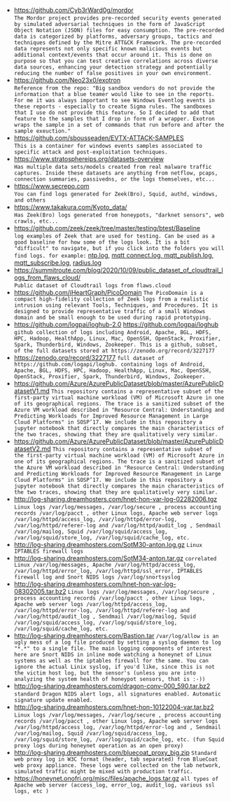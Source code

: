 * https://github.com/Cyb3rWard0g/mordor  
`The Mordor project provides pre-recorded security events generated by simulated adversarial techniques in the form of JavaScript Object Notation (JSON) files for easy consumption. The pre-recorded data is categorized by platforms, adversary groups, tactics and techniques defined by the Mitre ATT&CK Framework. The pre-recorded data represents not only specific known malicious events but additional context/events that occur around it. This is done on purpose so that you can test creative correlations across diverse data sources, enhancing your detection strategy and potentially reducing the number of false positives in your own environment.`
* https://github.com/Neo23x0/exotron  
`
Reference from the repo: "Big sandbox vendors do not provide the information that a blue teamer would like to see in the reports. For me it was always important to see Windows Eventlog events in these reports - especially to create Sigma rules. The sandboxes that I use do not provide this feature. So I decided to add that feature to the samples that I drop in form of a wrapper.
Exotron wraps the sample in a set of commands that run before and after the sample exeuction."
`
* https://github.com/sbousseaden/EVTX-ATTACK-SAMPLES  
`This is a container for windows events samples associated to specific attack and post-exploitation techniques.`
* https://www.stratosphereips.org/datasets-overview  
`Has multiple data sets/models created from real malware traffic captures. Inside these datasets are anything from netflow, pcaps, connection summaries, passivedns, or the logs themselves, etc...`
* https://www.secrepo.com  
`You can find logs generated for Zeek(Bro), Squid, authd, windows, and others`
* https://www.takakura.com/Kyoto_data/  
`Has Zeek(Bro) logs generated from honeypots, "darknet sensors", web crawls, etc...`
* https://github.com/zeek/zeek/tree/master/testing/btest/Baseline  
`log examples of Zeek that are used for testing. Can be used as a good baseline for how some of the logs look. It is a bit "difficult" to navigate, but if you click into the folders you will find logs.
for example:` [ntp.log](https://github.com/zeek/zeek/tree/master/testing/btest/Baseline/scripts.base.protocols.ntp.ntp),  [mqtt connect.log, mqtt_publish.log, mqtt_subscribe.log](https://github.com/zeek/zeek/tree/master/testing/btest/Baseline/scripts.base.protocols.mqtt.mqtt), [radius.log](https://github.com/zeek/zeek/tree/master/testing/btest/Baseline/scripts.base.protocols.radius.auth)
* https://summitroute.com/blog/2020/10/09/public_dataset_of_cloudtrail_logs_from_flaws_cloud/  
`Public dataset of Cloudtrail logs from flaws.cloud`
* https://github.com/iHeartGraph/PicoDomain
`The PicoDomain is a compact high-fidelity collection of Zeek logs from a realistic intrusion using relevant Tools, Techniques, and Procedures. It is designed to provide representative traffic of a small Windows domain and be small enough to be used during rapid prototyping.`
* https://github.com/logpai/loghub-2.0 https://github.com/logpai/loghub
`github collection of logs including Android, Apache, BGL, HDFS, HPC, Hadoop, HealthApp, Linux, Mac, OpenSSH, OpenStack, Proxifier, Spark, Thunderbird, Windows, Zookeeper.
This is a github, subset, of the full datasets stored at https://zenodo.org/record/3227177`
* https://zenodo.org/record/3227177
`full dataset of https://github.com/logapi/loghub. containing logs of Android, Apache, BGL, HDFS, HPC, Hadoop, HealthApp, Linux, Mac, OpenSSH, OpenStack, Proxifier, Spark, Thunderbird, Windows, Zookeeper.`
* https://github.com/Azure/AzurePublicDataset/blob/master/AzurePublicDatasetV1.md
`This repository contains a representative subset of the first-party virtual machine workload (VM) of Microsoft Azure in one of its geographical regions. The trace is a sanitized subset of the Azure VM workload described in "Resource Central: Understanding and Predicting Workloads for Improved Resource Management in Large Cloud Platforms" in SOSP’17. We include in this repository a jupyter notebook that directly compares the main characteristics of the two traces, showing that they are qualitatively very similar.`
* https://github.com/Azure/AzurePublicDataset/blob/master/AzurePublicDatasetV2.md
`This repository contains a representative subset of the first-party virtual machine workload (VM) of Microsoft Azure in one of its geographical regions. The trace is a sanitized subset of the Azure VM workload described in "Resource Central: Understanding and Predicting Workloads for Improved Resource Management in Large Cloud Platforms" in SOSP’17. We include in this repository a jupyter notebook that directly compares the main characteristics of the two traces, showing that they are qualitatively very similar.`
* http://log-sharing.dreamhosters.com/hnet-hon-var-log-02282006.tgz
`Linux logs /var/log/messages, /var/log/secure , process accounting records /var/log/pacct , other Linux logs, Apache web server logs /var/log/httpd/access_log, /var/log/httpd/error-log, /var/log/httpd/referer-log and /var/log/httpd/audit_log , Sendmail /var/log/mailog, Squid /var/log/squid/access_log, /var/log/squid/store_log, /var/log/squid/cache_log, etc.`
* http://log-sharing.dreamhosters.com/SotM30-anton.log.gz
`Linux IPTABLES firewall logs`
* http://log-sharing.dreamhosters.com/SotM34-anton.tar.gz
`correlated Linux /var/log/messages, Apache /var/log/httpd/access_log, /var/log/httpd/error_log, /var/log/httpd/ssl_error, IPTABLES firewall log and Snort NIDS logs /var/log/snortsyslog`
* http://log-sharing.dreamhosters.com/hnet-hon-var-log-08302005.tar.bz2
`Linux logs /var/log/messages, /var/log/secure , process accounting records /var/log/pacct , other Linux logs, Apache web server logs /var/log/httpd/access_log, /var/log/httpd/error-log, /var/log/httpd/referer-log and /var/log/httpd/audit_log , Sendmail /var/log/mailog, Squid /var/log/squid/access_log, /var/log/squid/store_log, /var/log/squid/cache_log, etc.`
* http://log-sharing.dreamhosters.com/Bastion.tar
`/var/log/allow is an ugly mess of a log file produced by setting a syslog daemon to log "*.*" to a single file. The main logging components of interest here are Snort NIDS in inline mode watching a honeynet of Linux systems as well as the iptables firewall for the same. You can ignore the actual Linix syslog, if you'd like, since this is not the victim host log, but the sensor's (unless you are into analyzing the system health of honeypot sensors, that is :-))`
* http://log-sharing.dreamhosters.com/dragon-conv-000_590.tar.bz2
`standard Dragon NIDS alert logs, all signatures enabled. Automatic signature update enabled.`
* http://log-sharing.dreamhosters.com/hnet-hon-10122004-var.tar.bz2
`Linux logs /var/log/messages, /var/log/secure , process accounting records /var/log/pacct , other Linux logs, Apache web server logs /var/log/httpd/access_log, /var/log/httpd/error-log and , Sendmail /var/log/mailog, Squid /var/log/squid/access_log, /var/log/squid/store_log, /var/log/squid/cache_log, etc. (fun Squid proxy logs during honeynet operation as an open proxy)`
* http://log-sharing.dreamhosters.com/bluecoat_proxy_big.zip
`Standard web proxy log in W3C format (header, tab separated) from BlueCoat web proxy appliance. These logs were collected on the lab network, simulated traffic might be mixed with production traffic.` 
* https://honeynet.onofri.org/misc/files/apache_logs.tar.gz
`all types of Apache web server (access_log, error_log, audit_log, various ssl logs, etc )`
